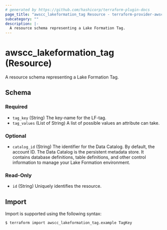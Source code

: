 ```yaml
---
# generated by https://github.com/hashicorp/terraform-plugin-docs
page_title: "awscc_lakeformation_tag Resource - terraform-provider-awscc"
subcategory: ""
description: |-
  A resource schema representing a Lake Formation Tag.
---
```


# awscc_lakeformation_tag (Resource)

A resource schema representing a Lake Formation Tag.



<!-- schema generated by tfplugindocs -->
## Schema

### Required

- `tag_key` (String) The key-name for the LF-tag.
- `tag_values` (List of String) A list of possible values an attribute can take.

### Optional

- `catalog_id` (String) The identifier for the Data Catalog. By default, the account ID. The Data Catalog is the persistent metadata store. It contains database definitions, table definitions, and other control information to manage your Lake Formation environment.

### Read-Only

- `id` (String) Uniquely identifies the resource.

## Import

Import is supported using the following syntax:

```shell
$ terraform import awscc_lakeformation_tag.example TagKey
```
